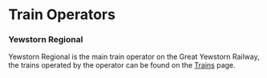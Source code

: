 # Train Operators

### Yewstorn Regional

Yewstorn Regional is the main train operator on the Great Yewstorn Railway, the trains operated by the operator can be found on the [Trains](operating-trains.md) page.

